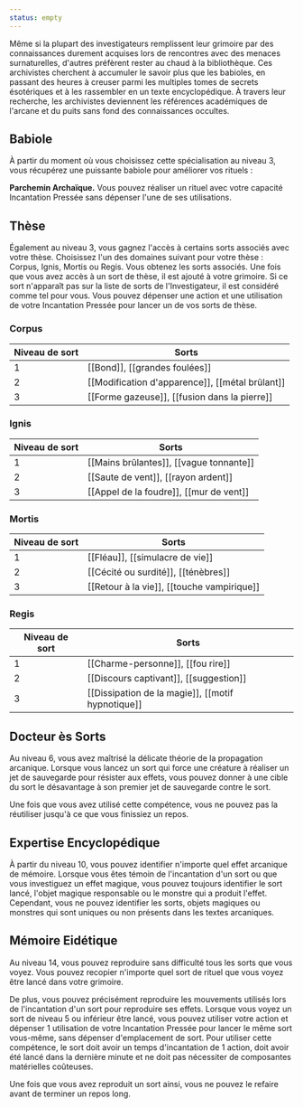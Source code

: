 ```yaml
---
status: empty
---
```

Même si la plupart des investigateurs remplissent leur grimoire par des connaissances durement acquises lors de rencontres avec des menaces surnaturelles, d'autres préfèrent rester au chaud à la bibliothèque. Ces archivistes cherchent à accumuler le savoir plus que les babioles, en passant des heures à creuser parmi les multiples tomes de secrets ésotériques et à les rassembler en un texte encyclopédique. À travers leur recherche, les archivistes deviennent les références académiques de l'arcane et du puits sans fond des connaissances occultes.

## Babiole

À partir du moment où vous choisissez cette spécialisation au niveau 3, vous récupérez une puissante babiole pour améliorer vos rituels : 

**Parchemin Archaïque.** Vous pouvez réaliser un rituel avec votre capacité Incantation Pressée sans dépenser l'une de ses utilisations.

## Thèse

Également au niveau 3, vous gagnez l'accès à certains sorts associés avec votre thèse. Choisissez l'un des domaines suivant pour votre thèse : Corpus, Ignis, Mortis ou Regis. Vous obtenez les sorts associés. Une fois que vous avez accès à un sort de thèse, il est ajouté à votre grimoire. Si ce sort n'apparaît pas sur la liste de sorts de l'Investigateur, il est considéré comme tel pour vous. Vous pouvez dépenser une action et une utilisation de votre Incantation Pressée pour lancer un de vos sorts de thèse.

### Corpus

| Niveau de sort | Sorts |
| -------------- | ----- |
| 1 | [[Bond]], [[grandes foulées]] |
| 2 | [[Modification d'apparence]], [[métal brûlant]] |
| 3 | [[Forme gazeuse]], [[fusion dans la pierre]] |

### Ignis

| Niveau de sort | Sorts                                   |
| -------------- | --------------------------------------- |
| 1              | [[Mains brûlantes]], [[vague tonnante]] |
| 2              | [[Saute de vent]], [[rayon ardent]]     |
| 3              | [[Appel de la foudre]], [[mur de vent]] |

### Mortis

| Niveau de sort | Sorts                                      |
| -------------- | ------------------------------------------ |
| 1              | [[Fléau]], [[simulacre de vie]]            |
| 2              | [[Cécité ou surdité]], [[ténèbres]]        |
| 3              | [[Retour à la vie]], [[touche vampirique]] |

### Regis


| Niveau de sort | Sorts |
| -------------- | ----- |
| 1 | [[Charme-personne]], [[fou rire]] |
| 2 | [[Discours captivant]], [[suggestion]] |
| 3 | [[Dissipation de la magie]], [[motif hypnotique]] |

## Docteur ès Sorts

Au niveau 6, vous avez maîtrisé la délicate théorie de la propagation arcanique. Lorsque vous lancez un sort qui force une créature à réaliser un jet de sauvegarde pour résister aux effets, vous pouvez donner à une cible du sort le désavantage à son premier jet de sauvegarde contre le sort.

Une fois que vous avez utilisé cette compétence, vous ne pouvez pas la réutiliser jusqu'à ce que vous finissiez un repos.

## Expertise Encyclopédique

À partir du niveau 10, vous pouvez identifier n'importe quel effet arcanique de mémoire. Lorsque vous êtes témoin de l'incantation d'un sort ou que vous investiguez un effet magique, vous pouvez toujours identifier le sort lancé, l'objet magique responsable ou le monstre qui a produit l'effet. Cependant, vous ne pouvez identifier les sorts, objets magiques ou monstres qui sont uniques ou non présents dans les textes arcaniques.

## Mémoire Eidétique

Au niveau 14, vous pouvez reproduire sans difficulté tous les sorts que vous voyez. Vous pouvez recopier n'importe quel sort de rituel que vous voyez être lancé dans votre grimoire.

De plus, vous pouvez précisément reproduire les mouvements utilisés lors de l'incantation d'un sort pour reproduire ses effets. Lorsque vous voyez un sort de niveau 5 ou inférieur être lancé, vous pouvez utiliser votre action et dépenser 1 utilisation de votre Incantation Pressée pour lancer le même sort vous-même, sans dépenser d'emplacement de sort. Pour utiliser cette compétence, le sort doit avoir un temps d'incantation de 1 action, doit avoir été lancé dans la dernière minute et ne doit pas nécessiter de composantes matérielles coûteuses.

Une fois que vous avez reproduit un sort ainsi, vous ne pouvez le refaire avant de terminer un repos long.
